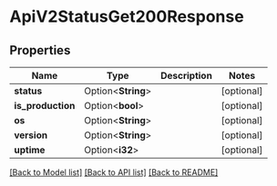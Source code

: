 # ApiV2StatusGet200Response

## Properties

Name | Type | Description | Notes
------------ | ------------- | ------------- | -------------
**status** | Option<**String**> |  | [optional]
**is_production** | Option<**bool**> |  | [optional]
**os** | Option<**String**> |  | [optional]
**version** | Option<**String**> |  | [optional]
**uptime** | Option<**i32**> |  | [optional]

[[Back to Model list]](../README.md#documentation-for-models) [[Back to API list]](../README.md#documentation-for-api-endpoints) [[Back to README]](../README.md)


